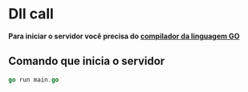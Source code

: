 # Dll call

**Para iniciar o servidor você precisa do <a href="https://go.dev">compilador da linguagem GO</a>**

## Comando que inicia o servidor

```go
go run main.go 
```